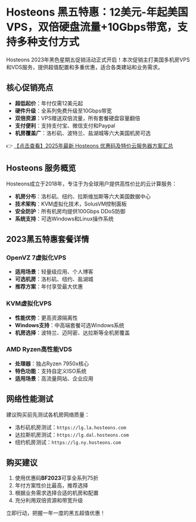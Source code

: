 # Hosteons 黑五特惠：12美元-年起美国VPS，双倍硬盘流量+10Gbps带宽，支持多种支付方式

Hosteons 2023年黑色星期五促销活动正式开启！本次促销主打美国多机房VPS和VDS服务，提供超值配置和多重优惠，适合各类建站和业务需求。

## 核心促销亮点

- **超低起价**：年付仅需12美元起
- **硬件升级**：全系列免费升级至10Gbps带宽
- **双倍资源**：VPS赠送双倍流量，所有套餐硬盘容量翻倍
- **支付便利**：支持支付宝、微信支付和Paypal
- **机房覆盖广**：洛杉矶、波特兰、盐湖城等六大美国机房可选

👉 [【点击查看】2025年最新 Hosteons 优惠码及特价云服务器方案汇总](https://bit.ly/hosteons)

## Hosteons 服务概览

Hosteons成立于2018年，专注于为全球用户提供高性价比的云计算服务：

- **机房分布**：洛杉矶、纽约、拉斯维加斯等六大美国数据中心
- **技术架构**：KVM虚拟化技术，SolusVM控制面板
- **安全防护**：所有机房均提供100Gbps DDoS防御
- **系统支持**：可选Windows和Linux操作系统

## 2023黑五特惠套餐详情

### OpenVZ 7虚拟化VPS
- **适用场景**：轻量级应用、个人博客
- **可选机房**：洛杉矶、纽约、盐湖城
- **推荐方案**：年付享受最大优惠

### KVM虚拟化VPS
- **性能优势**：更高资源隔离性
- **Windows支持**：中高端套餐可选Windows系统
- **机房选择**：波特兰、迈阿密、达拉斯等全机房覆盖

### AMD Ryzen高性能VDS
- **处理器**：独占Ryzen 7950x核心
- **特色功能**：支持自定义ISO系统
- **适用场景**：高流量网站、企业应用

## 网络性能测试

建议购买前先测试各机房网络质量：

- 洛杉矶机房测试：`https://lg.la.hosteons.com`
- 达拉斯机房测试：`https://lg.dal.hosteons.com`
- 纽约机房测试：`https://lg.ny.hosteons.com`

## 购买建议

1. 使用优惠码**BF2023**可享全系列75折
2. 年付方案性价比最高，推荐选择
3. 根据业务需求选择合适的机房和配置
4. 充分利用双倍资源和带宽升级

立即行动，把握一年一度的黑五超值优惠！